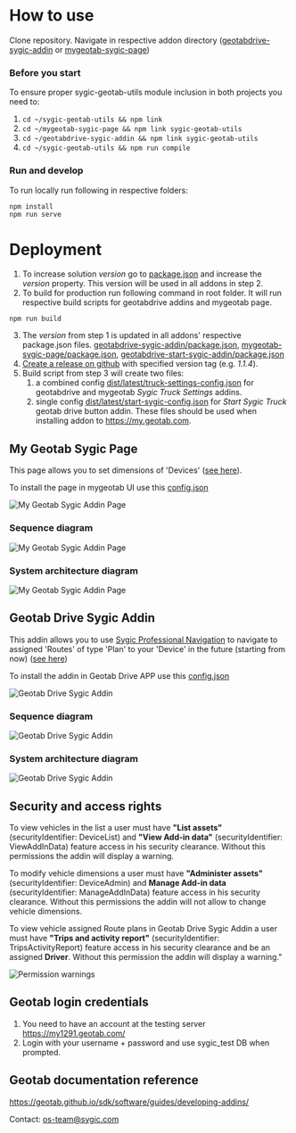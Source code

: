 # How to use

Clone repository. Navigate in respective addon directory ([geotabdrive-sygic-addin](geotabdrive-sygic-addin) or [mygeotab-sygic-page](mygeotab-sygic-page))

### Before you start
To ensure proper sygic-geotab-utils module inclusion in both projects you need to:

1. ```cd ~/sygic-geotab-utils && npm link```
2. ```cd ~/mygeotab-sygic-page && npm link sygic-geotab-utils```
3. ```cd ~/geotabdrive-sygic-addin && npm link sygic-geotab-utils```
4. ```cd ~/sygic-geotab-utils && npm run compile```

### Run and develop
To run locally run following in respective folders:

```
npm install
npm run serve
```
# Deployment
1. To increase solution _version_ go to [package.json](package.json) and increase the _version_ property. This version will be used in all addons in step 2.
2. To build for production run following command in root folder. It will run respective build scripts for geotabdrive addins and mygeotab page.
```
npm run build
```
3. The _version_ from step 1 is updated in all addons' respective package.json files. [geotabdrive-sygic-addin/package.json](geotabdrive-sygic-addin/package.json), [mygeotab-sygic-page/package.json](mygeotab-sygic-page/package.json), [geotabdrive-start-sygic-addin/package.json](geotabdrive-start-sygic-addin/package.json)
4. [Create a release on github](https://docs.github.com/en/repositories/releasing-projects-on-github/managing-releases-in-a-repository) with specified version tag (e.g. _1.1.4_).
5. Build script from step 3 will create two files:
    1. a combined config [dist/latest/truck-settings-config.json](dist/latest/truck-settings-config.json) for geotabdrive and mygeotab _Sygic Truck Settings_ addins.
    2. single config [dist/latest/start-sygic-config.json](dist/latest/start-sygic-config.json) for _Start Sygic Truck_ geotab drive button addin. 
These files should be used when installing addon to https://my.geotab.com.

## My Geotab Sygic Page

This page allows you to set dimensions of 'Devices' ([see here](mygeotab-sygic-page/src/app/scripts/main.js#L232)).

To install the page in mygeotab UI use this [config.json](dist/latest/truck-settings-config.json)

![My Geotab Sygic Addin Page](mygeotab-sygic-page.png)

### Sequence diagram

![My Geotab Sygic Addin Page](mygeotab-sygic-page-sequence.png)

### System architecture diagram

![My Geotab Sygic Addin Page](mygeotab-sygic-page-architecture.png)

## Geotab Drive Sygic Addin

This addin allows you to use [Sygic Professional Navigation](https://www.sygic.com/enterprise/professional-gps-navigation-sdk) to navigate to assigned 'Routes' of type 'Plan' to your 'Device' in the future (starting from now) ([see here](https://github.com/Sygic/sygic.github.io/blob/master/geotab/geotabdrive-sygic-addin/src/app/scripts/main.js#L189))

To install the addin in Geotab Drive APP use this [config.json](dist/latest/truck-settings-config.json)

![Geotab Drive Sygic Addin](geotabdrive-sygic-addin.png)

### Sequence diagram

![Geotab Drive Sygic Addin](geotabdrive-sygic-addin-sequence.png)

### System architecture diagram

![Geotab Drive Sygic Addin](geotabdrive-sygic-addin-architecture.png)

## Security and access rights

To view vehicles in the list a user must have **"List assets"** (securityIdentifier: DeviceList) and **"View Add-in data"** (securityIdentifier: ViewAddInData) feature access in his security clearance. Without this permissions the addin will display a warning.

To modify vehicle dimensions a user must have **"Administer assets"** (securityIdentifier: DeviceAdmin) and **Manage Add-in data** (securityIdentifier: ManageAddInData) feature access in his security clearance. Without this permissions the addin will not allow to change vehicle dimensions.

To view vehicle assigned Route plans in Geotab Drive Sygic Addin a user must have **"Trips and activity report"** (securityIdentifier: TripsActivityReport) feature access in his security clearance and be an assigned **Driver**. Without this permission the addin will display a warning."

![Permission warnings](geotabdrive-permission-warnings.png)

## Geotab login credentials
1. You need to have an account at the testing server https://my1291.geotab.com/
2. Login with your username + password and use sygic_test DB when prompted.

## Geotab documentation reference
https://geotab.github.io/sdk/software/guides/developing-addins/

Contact: [os-team@sygic.com](mailto:os-team@sygic.com)
